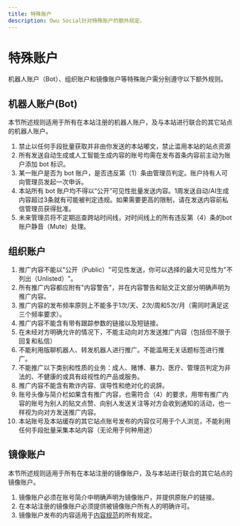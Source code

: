 ```yaml
---
title: 特殊账户
description: Owu Social针对特殊账户的额外规定。
---
```


# 特殊账户

机器人账户（Bot）、组织账户和镜像账户等特殊账户需分别遵守以下额外规则。

## 机器人账户(Bot)

本节所述规则适用于所有在本站注册的机器人账户，及与本站进行联合的其它站点的机器人账户。

1. 禁止以任何手段批量获取并非由你发送的本站嘟文，禁止滥用本站的站点资源
2. 所有发送自动生成或人工智能生成内容的账号均需在发布首条内容前主动为账户添加 bot 标识。
3. 某一账户是否为 bot 账户，是否违反第（1）条由管理员判定。账户持有人可向管理员发起一次申诉。
4. 本站所有 bot 账户均不得以“公开”可见性批量发送内容。1周发送自动/AI生成内容超过3条就有可能被判定违规。如果需要更高的限制，请在发送内容前私信管理员获得批准。
5. 未来管理员将不定期巡查跨站时间线，对时间线上的所有违反第（4）条的bot账户静音（Mute）处理。

## 组织账户

1. 推广内容不能以"公开（Public）"可见性发送，你可以选择的最大可见性为"不列出（Unlisted）"。
2. 所有推广内容都应附有"内容警告"，并在内容警告和贴文正文部分明确声明为推广内容。
3. 推广内容的发布频率原则上不能多于1次/天、2次/周和5次/月（需同时满足这三个频率要求）。
4. 推广内容不能含有带有跟踪参数的链接以及短链接。
5. 在未经对方明确允许的情况下，不能主动向对方发送推广内容（包括但不限于回复和私信）
6. 不能利用版聊机器人、转发机器人进行推广。不能滥用无关话题标签进行推广。
7. 不能推广以下类别和性质的业务：成人、赌博、暴力、医疗、管理员判定为非法的、不健康的或具有歧视性的产品或服务。
8. 推广内容不能含有欺诈内容、误导性和绝对化的说辞。
9. 账号头像与简介栏如果含有推广内容，也需符合（4）的要求，用带有推广内容的账号为别人的贴文点赞、向别人发送关注等对方会收到通知的活动，也一样视为向对方发送推广内容。
10. 本站账号及本站缓存的其它站点账号发布的内容仅可用于个人浏览，不能利用任何手段批量采集本站内容（无论用于何种用途）

## 镜像账户

本节所述规则适用于所有在本站注册的镜像账户，及与本站进行联合的其它站点的镜像账户。

1. 镜像账户必须在账号简介中明确声明为镜像账户，并提供原账户的链接。
2. 在本站注册的镜像账户必须提供被镜像账户所有人的明确许可。
3. 镜像账户发布的内容适用于[内容规范](/rules/content.md)的所有规定。
